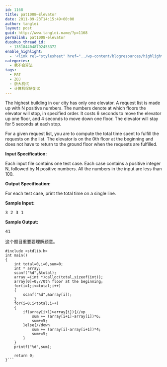 ```yaml
---
id: 1168
title: pat1008—Elevator
date: 2011-09-23T14:15:49+00:00
author: tanglei
layout: post
guid: http://www.tanglei.name/?p=1168
permalink: pat1008-elevator
duoshuo_thread_id:
  - 1351844048792453372
enable_highlight:
  - '<link rel="stylesheet" href="../wp-content/blogresources/highlightconfig/highlight.default.min.css"><script src="../wp-content/blogresources/highlightconfig/jquery-2.1.4.min.js"></script><script src="../wp-content/blogresources/highlightconfig/enable_highlight.js"></script>'
categories:
  - 我不会算法
tags:
  - PAT
  - ZOJ
  - 浙大机试
  - 计算机保研复试
---
```

The highest building in our city has only one elevator. A request list is made up with N positive numbers. The numbers denote at which floors the elevator will stop, in specified order. It costs 6 seconds to move the elevator up one floor, and 4 seconds to move down one floor. The elevator will stay for 5 seconds at each stop.

For a given request list, you are to compute the total time spent to fulfill the requests on the list. The elevator is on the 0th floor at the beginning and does not have to return to the ground floor when the requests are fulfilled.

**Input Specification:**

Each input file contains one test case. Each case contains a positive integer N, followed by N positive numbers. All the numbers in the input are less than 100.

**Output Specification:**

For each test case, print the total time on a single line.

**Sample Input:**

<pre>3 2 3 1</pre>

**Sample Output:**

<pre>41</pre>

这个题目重要要理解题意。

```C#include <stdio.h>
#include <stdlib.h>
int main()
{
	int total=0,i=0,sum=0;
	int * array;
	scanf("%d",&total);
	array =(int *)calloc(total,sizeof(int));
	array[0]=0;//0th floor at the beginning;
	for(i=1;i<=total;i++)
	{
		scanf("%d",&array[i]);
	}
	for(i=0;i<total;i++)
	{
		if(array[i+1]>array[i]){//up
			sum += (array[i+1]-array[i])*6;
			sum+=5;
		}else{//down
			sum += (array[i]-array[i+1])*4;
			sum+=5;
		}
	}
	printf("%d",sum);

	return 0;
}```
